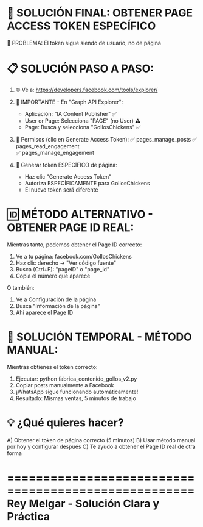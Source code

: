 🔧 SOLUCIÓN FINAL: OBTENER PAGE ACCESS TOKEN ESPECÍFICO
========================================================

🎯 PROBLEMA: El token sigue siendo de usuario, no de página

📋 SOLUCIÓN PASO A PASO:
========================

1. 🌐 Ve a: https://developers.facebook.com/tools/explorer/

2. 🔧 IMPORTANTE - En "Graph API Explorer":
   - Aplicación: "IA Content Publisher" ✅
   - User or Page: Selecciona "PAGE" (no User) ⚠️
   - Page: Busca y selecciona "GollosChickens" ✅

3. 🎫 Permisos (clic en Generate Access Token):
   ✅ pages_manage_posts
   ✅ pages_read_engagement  
   ✅ pages_manage_engagement

4. 🔄 Generar token ESPECÍFICO de página:
   - Haz clic "Generate Access Token"
   - Autoriza ESPECÍFICAMENTE para GollosChickens
   - El nuevo token será diferente

🆔 MÉTODO ALTERNATIVO - OBTENER PAGE ID REAL:
============================================

Mientras tanto, podemos obtener el Page ID correcto:

1. Ve a tu página: facebook.com/GollosChickens
2. Haz clic derecho → "Ver código fuente"
3. Busca (Ctrl+F): "pageID" o "page_id"
4. Copia el número que aparece

O también:
1. Ve a Configuración de la página
2. Busca "Información de la página"
3. Ahí aparece el Page ID

🚀 SOLUCIÓN TEMPORAL - MÉTODO MANUAL:
===================================

Mientras obtienes el token correcto:

1. Ejecutar: python fabrica_contenido_gollos_v2.py
2. Copiar posts manualmente a Facebook
3. ¡WhatsApp sigue funcionando automáticamente!
4. Resultado: Mismas ventas, 5 minutos de trabajo

💡 ¿Qué quieres hacer?
=====================

A) Obtener el token de página correcto (5 minutos)
B) Usar método manual por hoy y configurar después
C) Te ayudo a obtener el Page ID real de otra forma

====================================================
Rey Melgar - Solución Clara y Práctica
====================================================